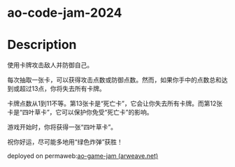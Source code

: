 # ao-code-jam-2024


# Description

使用卡牌攻击敌人并防御自己。

每次抽取一张卡，可以获得攻击点数或防御点数。然而，如果你手中的点数总和达到或超过13点，你将失去所有卡牌。

卡牌点数从1到11不等。第13张卡是“死亡卡”，它会让你失去所有卡牌。而第12张卡是“四叶草卡”，它可以保护你免受“死亡卡”的影响。

游戏开始时，你将获得一张“四叶草卡”。

祝你好运，尽可能多地用“绿色炸弹”获胜！

deployed on permaweb:[ao-game-jam (arweave.net)](https://ayosmd6f7w3vogw5xw6tlkzmlvgn4hfp27muagbwzpoj2pbmiwwa.arweave.net/Bh0mD8X9t1ca3b29NassXUzeHK_X2UAYNsvcnTwsRaw/)
